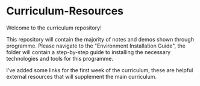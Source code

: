 # Curriculum-Resources

Welcome to the curriculum repository!

This repository will contain the majority of notes and demos shown through programme. Please navigate to the "Environment Installation Guide", the folder will contain a step-by-step guide to installing the necessary technologies and tools for this programme.

I've added some links for the first week of the curriculum, these are helpful external resources that will supplement the main curriculum.
